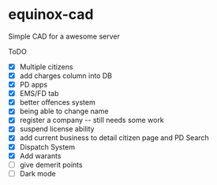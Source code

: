 # equinox-cad

Simple CAD for a awesome server

ToDO

- [x] Multiple citizens
- [x] add charges column into DB
- [x] PD apps
- [x] EMS/FD tab
- [x] better offences system
- [x] being able to change name
- [x] register a company -- still needs some work
- [x] suspend license ability
- [x] add current business to detail citizen page and PD Search
- [x] Dispatch System
- [x] Add warants
- [ ] give demerit points
- [ ] Dark mode
